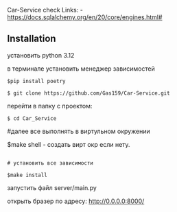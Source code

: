 Car-Service
check
Links:
-https://docs.sqlalchemy.org/en/20/core/engines.html# 



## Installation


установить python 3.12

в терминале установить менеджер зависимостей

```
$pip install poetry 
```
```
$ git clone https://github.com/Gas159/Car-Service.git
```
перейти в папку с проектом:
```
$ cd Car_Service
```

#далее все выполнять в виртульном окружении

$make shell - создать вирт окр если нету.
```

# установить все зависимости

$make install 
```

запустить файл server/main.py

открыть бразер по адресу:
http://0.0.0.0:8000/ 